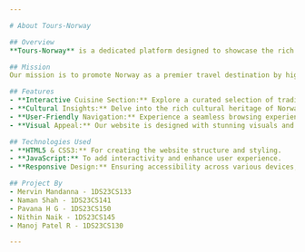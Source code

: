 ```yaml
---

# About Tours-Norway

## Overview
**Tours-Norway** is a dedicated platform designed to showcase the rich culture, stunning landscapes, and diverse cuisine of Norway. Our goal is to inspire travelers by providing an engaging and informative experience, allowing them to discover the beauty and uniqueness of Norwegian culture through interactive content.

## Mission
Our mission is to promote Norway as a premier travel destination by highlighting its beautiful landscapes, historical landmarks, and traditional cuisine. This project was developed as part of our Web Technology Lab mini project for the third semester, from August 2024 to November 2024. We aim to create an immersive experience that encourages visitors to explore, appreciate, and enjoy the incredible offerings of this Scandinavian gem.

## Features
- **Interactive Cuisine Section:** Explore a curated selection of traditional Norwegian dishes, each with detailed descriptions and vibrant images.
- **Cultural Insights:** Delve into the rich cultural heritage of Norway through articles, images, and engaging content that showcases festivals, traditions, and art.
- **User-Friendly Navigation:** Experience a seamless browsing experience with our intuitive layout, making it easy to find information on various aspects of Norwegian tourism.
- **Visual Appeal:** Our website is designed with stunning visuals and a modern aesthetic to capture the beauty of Norway and enhance user engagement.

## Technologies Used
- **HTML5 & CSS3:** For creating the website structure and styling.
- **JavaScript:** To add interactivity and enhance user experience.
- **Responsive Design:** Ensuring accessibility across various devices, from desktops to mobile phones.

## Project By
- Mervin Mandanna - 1DS23CS133
- Naman Shah - 1DS23CS141
- Pavana H G - 1DS23CS150
- Nithin Naik - 1DS23CS145
- Manoj Patel R - 1DS23CS130

---
```

